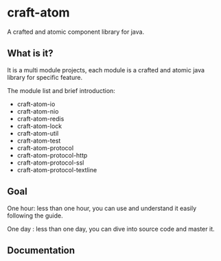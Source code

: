 # craft-atom
A crafted and atomic component library for java.

## What is it?

It is a multi module projects, each module is a crafted and atomic java library for specific feature.

The module list and brief introduction:

- craft-atom-io
- craft-atom-nio
- craft-atom-redis
- craft-atom-lock
- craft-atom-util
- craft-atom-test 
- craft-atom-protocol
- craft-atom-protocol-http
- craft-atom-protocol-ssl
- craft-atom-protocol-textline

## Goal

One hour: less than one hour, you can use and understand it easily following the guide.

One day : less than one day, you can dive into source code and master it.


## Documentation



